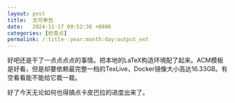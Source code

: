 ```yaml
---
layout: post
title:  无可奉告
date:   2024-11-17 09:52:36 +0800
categories: [检查点]
permalink: /:title-:year:month:day:output_ext
---
```


好吧还是干了一点点点点的事情。把本地的LaTeX构造环境配了起来。ACM模板是好看，但是却要依赖最完整一档的TexLive，Docker镜像大小高达16.33GB。有空看看能不能给它裁一裁。

好了今天无论如何也得搞点卡皮巴拉的进度出来了。
